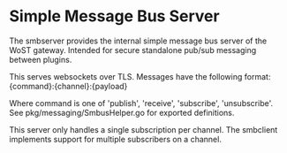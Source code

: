 # Simple Message Bus Server 

The smbserver provides the internal simple message bus server of the WoST gateway. Intended for secure standalone pub/sub messaging between plugins.

This serves websockets over TLS. Messages have the following format:
  {command}:{channel}:{payload}

Where command is one of 'publish', 'receive', 'subscribe', 'unsubscribe'. See pkg/messaging/SmbusHelper.go for exported definitions.

This server only handles a single subscription per channel. The smbclient implements support for multiple subscribers on a channel.
